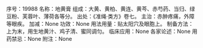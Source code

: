 序号：19988
名称：地黄膏
组成：大黄、黄柏、黄连、黄芩、赤芍药、当归、绿豆粉、芙蓉叶、薄荷各等分。
出处：《准绳·类方》卷七。
主治：赤肿疼痛，外障等眼疾。
加减：None
功效：None
用法用量：贴太阳穴及眼胞上。
制备方法：上为末，用生地黄汁、鸡子清、蜜同调匀。
临床应用：None
各家论述：None
用药禁忌：None
附注：None
